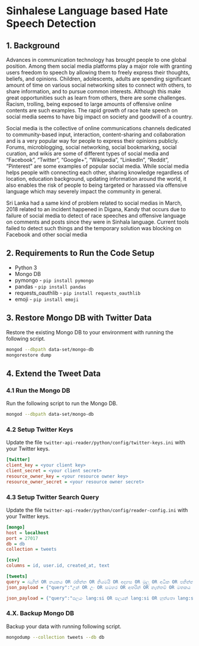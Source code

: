 # Sinhalese Language based Hate Speech Detection

## 1. Background

Advances in communication technology has brought people to one global position. Among them social media platforms play a major role with granting users freedom to speech by allowing them to freely express their thoughts, beliefs, and opinions. Children, adolescents, adults are spending significant amount of time on various social networking sites to connect with others, to share information, and to pursue common interests. Although this make great opportunities such as learn from others, there are some challenges. Racism, trolling, being exposed to large amounts of offensive online contents are such examples. The rapid growth of race hate speech on social media seems to have big impact on society and goodwill of a country.

Social media is the collective of online communications channels dedicated to community-based input, interaction, content-sharing and collaboration and is a very popular way for people to express their opinions publicly. Forums, microblogging, social networking, social bookmarking, social curation, and wikis are some of different types of social media and “Facebook”, “Twitter”, “Google+”, “Wikipedia”, “LinkedIn”, “Reddit”, “Pinterest” are some examples of popular social media. While social media helps people with connecting each other, sharing knowledge regardless of location, education background, updating information around the world, it also enables the risk of people to being targeted or harassed via offensive language which may severely impact the community in general.

Sri Lanka had a same kind of problem related to social medias in March, 2018 related to an incident happened in Digana, Kandy that occurs due to failure of social media to detect of race speeches and offensive language on comments and posts since they were in Sinhala language. Current tools failed to detect such things and the temporary solution was blocking on Facebook and other social media

## 2. Requirements to Run the Code Setup

- Python 3
- Mongo DB
- pymongo - `pip install pymongo`
- pandas - `pip install pandas`
- requests_oauthlib - `pip install requests_oauthlib`
- emoji - `pip install emoji`

## 3. Restore Mongo DB with Twitter Data

Restore the existing Mongo DB to your environment with running the following script.

```bash
mongod --dbpath data-set/mongo-db
mongorestore dump
```

## 4. Extend the Tweet Data

### 4.1 Run the Mongo DB

Run the following script to run the Mongo DB.

```bash
mongod --dbpath data-set/mongo-db
```

### 4.2 Setup Twitter Keys

Update the file `twitter-api-reader/python/config/twitter-keys.ini` with your Twitter keys.

```ini
[twitter]
client_key = <your client key>
client_secret = <your client secret>
resource_owner_key = <your resource owner key>
resource_owner_secret = <your resource owner secret>
```

### 4.3 Setup Twitter Search Query

Update the file `twitter-api-reader/python/config/reader-config.ini` with your Twitter keys.

```ini
[mongo]
host = localhost
port = 27017
db = db
collection = tweets

[csv]
columns = id, user.id, created_at, text

[tweets]
query = බැගින් OR නයකය OR රකින්න OR නියමයි OR අදහස OR මුලු OR අධික OR පනින්න OR මුළු OR එයලව OR ආවාහම OR හට OR මෙන්
json_payload = {"query":"උන් OR උං OR සමහර OR අතරින් OR නැත්තම් OR මතකය OR දෙමු OR අකැමැති OR වෙමුකො OR දෙස OR පරණ OR පව්","fromDate":"201803010000","toDate":"201805010000"}
```

```ini
json_payload = {"query":"පලයං lang:si OR පලයන් lang:si OR හුත්තො lang:si OR හුත්ත","maxResults":"100","fromDate":"201811050000","toDate":"201812030000"}
```

### 4.X. Backup Mongo DB

Backup your data with running following script.

```bash
mongodump --collection tweets --db db
```